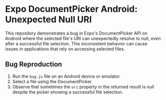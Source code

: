 # Expo DocumentPicker Android: Unexpected Null URI

This repository demonstrates a bug in Expo's DocumentPicker API on Android where the selected file's URI can unexpectedly resolve to null, even after a successful file selection. This inconsistent behavior can cause issues in applications that rely on accessing selected files.

## Bug Reproduction

1. Run the `bug.js` file on an Android device or emulator.
2. Select a file using the DocumentPicker.
3. Observe that sometimes the `uri` property in the returned result is null despite the picker showing a successful file selection.